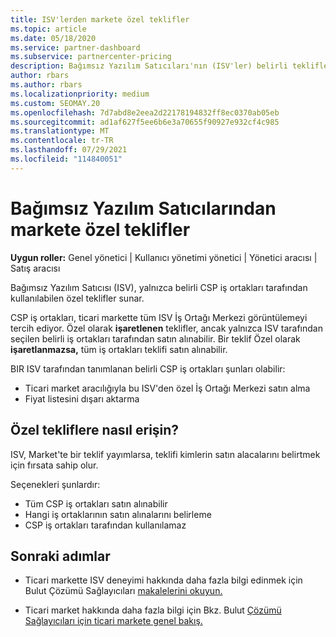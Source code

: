 ```yaml
---
title: ISV'lerden markete özel teklifler
ms.topic: article
ms.date: 05/18/2020
ms.service: partner-dashboard
ms.subservice: partnercenter-pricing
description: Bağımsız Yazılım Satıcıları'nın (ISV'ler) belirli teklifleri özel hale nasıl ve yalnızca belirli CSP iş ortakları tarafından kullanılabilir hale nasıl sunduğu hakkında bilgi edinebilirsiniz.
author: rbars
ms.author: rbars
ms.localizationpriority: medium
ms.custom: SEOMAY.20
ms.openlocfilehash: 7d7abd8e2eea2d22178194832ff8ec0370ab05eb
ms.sourcegitcommit: ad1af627f5ee6b6e3a70655f90927e932cf4c985
ms.translationtype: MT
ms.contentlocale: tr-TR
ms.lasthandoff: 07/29/2021
ms.locfileid: "114840051"
---
```

# <a name="marketplace-exclusive-offers-from-independent-software-vendors"></a>Bağımsız Yazılım Satıcılarından markete özel teklifler

**Uygun roller:** Genel yönetici | Kullanıcı yönetimi yönetici | Yönetici aracısı | Satış aracısı

Bağımsız Yazılım Satıcısı (ISV), yalnızca belirli CSP iş ortakları tarafından kullanılabilen özel teklifler sunar.

CSP iş ortakları, ticari markette tüm ISV İş Ortağı Merkezi görüntülemeyi tercih ediyor. Özel olarak **işaretlenen** teklifler, ancak yalnızca ISV tarafından seçilen belirli iş ortakları tarafından satın alınabilir. Bir teklif Özel olarak **işaretlanmazsa,** tüm iş ortakları teklifi satın alınabilir.

BIR ISV tarafından tanımlanan belirli CSP iş ortakları şunları olabilir:

- Ticari market aracılığıyla bu ISV'den özel İş Ortağı Merkezi satın alma
- Fiyat listesini dışarı aktarma

## <a name="how-do-you-gain-access-to-exclusive-offers"></a>Özel tekliflere nasıl erişin?

ISV, Market'te bir teklif yayımlarsa, teklifi kimlerin satın alacalarını belirtmek için fırsata sahip olur.

Seçenekleri şunlardır:

- Tüm CSP iş ortakları satın alınabilir
- Hangi iş ortaklarının satın alınalarını belirleme
- CSP iş ortakları tarafından kullanılamaz

## <a name="next-steps"></a>Sonraki adımlar

- Ticari markette ISV deneyimi hakkında daha fazla bilgi edinmek için Bulut Çözümü Sağlayıcıları [makalelerini okuyun.](/azure/marketplace/cloud-solution-providers)

- Ticari market hakkında daha fazla bilgi için Bkz. Bulut [Çözümü Sağlayıcıları için ticari markete genel bakış.](csp-commercial-marketplace-overview.md)